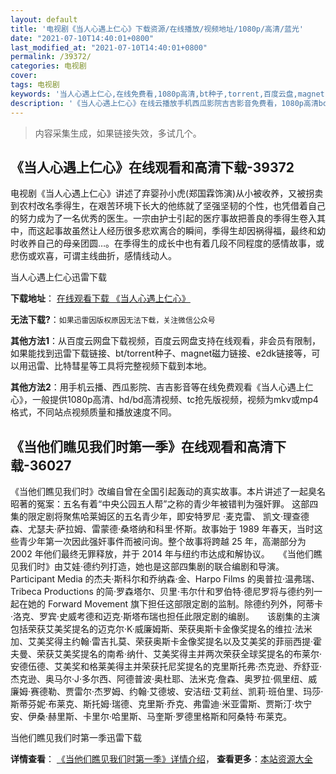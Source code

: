 ```yaml
---
layout: default
title: '电视剧《当人心遇上仁心》下载资源/在线播放/视频地址/1080p/高清/蓝光'
date: "2021-07-10T14:40:01+0800"
last_modified_at: "2021-07-10T14:40:01+0800"
permalink: /39372/
categories: 电视剧
cover:
tags: 电视剧
keywords: '当人心遇上仁心,在线免费看,1080p高清,bt种子,torrent,百度云盘,magnet,磁力链,迅雷下载资源'
description: '《当人心遇上仁心》在线云播放手机西瓜影院吉吉影音免费看，1080p高清bd/hd未删减完整版和tc抢先枪版，mkv/mp4格式，附带bt/torrent种子、magnet/磁力链、百度云盘、网盘资源迅雷下载链接'
---
```


>内容采集生成，如果链接失效，多试几个。


## 《当人心遇上仁心》在线观看和高清下载-39372

电视剧《当人心遇上仁心》讲述了弃婴孙小虎(郑国霖饰演)从小被收养，又被拐卖到农村改名季得生，在艰苦环境下长大的他练就了坚强坚韧的个性，也凭借着自己的努力成为了一名优秀的医生。一宗由护士引起的医疗事故把善良的季得生卷入其中，而这起事故虽然让人经历很多悲欢离合的瞬间，季得生却因祸得福，最终和幼时收养自己的母亲团圆&hellip;。在季得生的成长中也有着几段不同程度的感情故事，或悲伤或欢喜，可谓主线曲折，感情线动人。</p>


当人心遇上仁心迅雷下载

**下载地址**： [在线观看下载 《当人心遇上仁心》](https://www.993dy.com//vod-detail-id-12961.html) 


**无法下载?**：`如果迅雷因版权原因无法下载，关注微信公众号 `

**其他方法1**：从百度云网盘下载视频，百度云网盘支持在线观看，非会员有限制，如果能找到迅雷下载链接、bt/torrent种子、magnet磁力链接、e2dk链接等，可以用迅雷、比特彗星等工具将完整视频下载到本地。

**其他方法2**：用手机云播、西瓜影院、吉吉影音等在线免费观看《当人心遇上仁心》，一般提供1080p高清、hd/bd高清视频、tc抢先版视频，视频为mkv或mp4格式，不同站点视频质量和播放速度不同。


## 《当他们瞧见我们时第一季》在线观看和高清下载-36027

《当他们瞧见我们时》改编自曾在全国引起轰动的真实故事。本片讲述了一起臭名昭著的冤案：五名有着“中央公园五人帮”之称的青少年被错判为强奸罪。 这部四集的限定剧将聚焦哈莱姆区的五名青少年，即安特罗尼 ·麦克雷、 凯文·理查德森、尤瑟夫·萨拉姆、雷蒙德·桑塔纳和科里·怀斯。故事始于 1989 年春天，当时这些青少年第一次因此强奸事件而被问询。整个故事将跨越 25 年，高潮部分为 2002 年他们最终无罪释放，并于 2014 年与纽约市达成和解协议。　　《当他们瞧见我们时》由艾娃·德约列打造，她也是这部四集剧的联合编剧和导演。Participant Media 的杰夫·斯科尔和乔纳森·金、Harpo Films 的奥普拉·温弗瑞、Tribeca Productions 的简·罗森塔尔、贝里·韦尔什和罗伯特·德尼罗将与德约列一起在她的 Forward Movement 旗下担任这部限定剧的监制。除德约列外，阿蒂卡·洛克、罗宾·史威考德和迈克·斯塔布瑞也担任此限定剧的编剧。　　该剧集的主演包括荣获艾美奖提名的迈克尔·K·威廉姆斯、荣获奥斯卡金像奖提名的维拉·法米加、艾美奖得主约翰·雷吉扎莫、荣获奥斯卡金像奖提名以及艾美奖的菲丽西提·霍夫曼、荣获艾美奖提名的南希·纳什、艾美奖得主并两次荣获全球奖提名的布莱尔·安德伍德、艾美奖和格莱美得主并荣获托尼奖提名的克里斯托弗·杰克逊、乔舒亚·杰克逊、奥马尔·J·多尔西、阿德普波·奥杜耶、法米克·詹森、奥罗拉·佩里纽、威廉姆·赛德勒、贾雷尔·杰罗姆、约翰·艾德坡、安洁纽·艾莉丝、凯莉·班伯里、玛莎·斯蒂芬妮·布莱克、斯托姆·瑞德、克里斯·乔克、弗雷迪·米亚雷斯、贾斯汀·坎宁安、伊桑·赫里斯、卡里尔·哈里斯、马奎斯·罗德里格斯和阿桑特·布莱克。


当他们瞧见我们时第一季迅雷下载

**详情查看**： [《当他们瞧见我们时第一季》详情介绍](/movie/36027/)， **查看更多**：[本站资源大全](/movie/t/all/)

